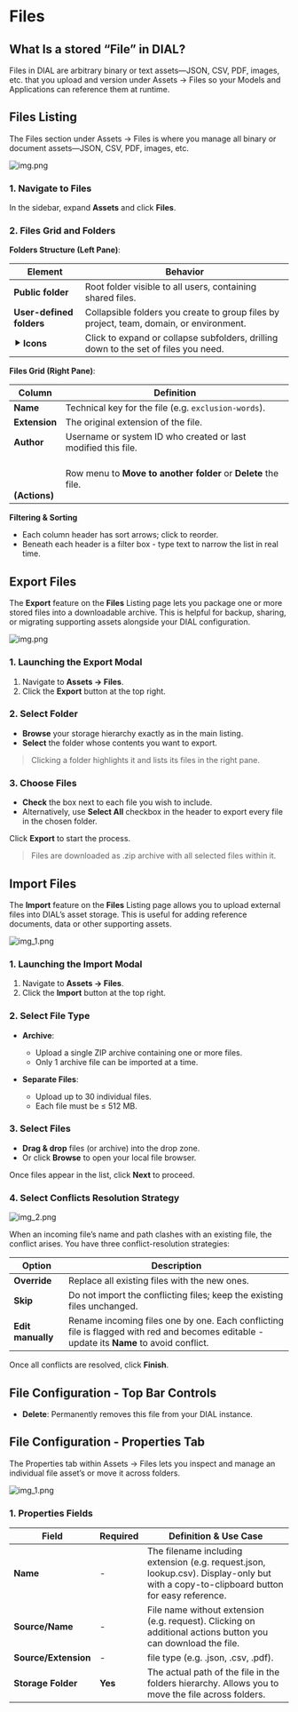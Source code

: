 # Files

## What Is a stored “File” in DIAL?

Files in DIAL are arbitrary binary or text assets—JSON, CSV, PDF, images, etc. that you upload and version under Assets → Files so your Models and Applications can reference them at runtime.

## Files Listing

The Files section under Assets → Files is where you manage all binary or document assets—JSON, CSV, PDF, images, etc.

![img.png](img/img_35.png)

### 1. Navigate to Files

In the sidebar, expand **Assets** and click **Files**.

### 2. Files Grid and Folders

**Folders Structure (Left Pane)**:

| Element                  | Behavior                                                                                |
|--------------------------|-----------------------------------------------------------------------------------------|
| **Public folder**        | Root folder visible to all users, containing shared files.                              |
| **User-defined folders** | Collapsible folders you create to group files by project, team, domain, or environment. |
| **⯈ Icons**              | Click to expand or collapse subfolders, drilling down to the set of files you need.     |

**Files Grid (Right Pane)**:

| Column            | Definition                                                                      |
|-------------------|---------------------------------------------------------------------------------|
| **Name**          | Technical key for the file (e.g. `exclusion-words`).                            |
| **Extension**     | The original extension of the file.                                             |
| **Author**        | Username or system ID who created or last modified this file.                 |
| **<br /><br /><br /> (Actions)** | Row menu to **Move to another folder** or **Delete** the file.   |

**Filtering & Sorting**
* Each column header has sort arrows; click to reorder.
* Beneath each header is a filter box - type text to narrow the list in real time.


## Export Files

The **Export** feature on the **Files** Listing page lets you package one or more stored files into a downloadable archive. 
This is helpful for backup, sharing, or migrating supporting assets alongside your DIAL configuration.

![img.png](img/img_49.png)

### 1. Launching the Export Modal

1. Navigate to **Assets → Files**.
2. Click the **Export** button at the top right.

### 2. Select Folder

* **Browse** your storage hierarchy exactly as in the main listing.
* **Select** the folder whose contents you want to export.

> Clicking a folder highlights it and lists its files in the right pane.

### 3. Choose Files

* **Check** the box next to each file you wish to include.
* Alternatively, use **Select All** checkbox in the header to export every file in the chosen folder.

Click **Export** to start the process.

> Files are downloaded as .zip archive with all selected files within it.


## Import Files

The **Import** feature on the **Files** Listing page allows you to upload external files into DIAL’s asset storage. 
This is useful for adding reference documents, data or other supporting assets.

![img_1.png](img/img_50.png)

### 1. Launching the Import Modal

1. Navigate to **Assets → Files**.
2. Click the **Import** button at the top right.

### 2. Select File Type

* **Archive**:
  * Upload a single ZIP archive containing one or more files.
  * Only 1 archive file can be imported at a time.

* **Separate Files**:
  * Upload up to 30 individual files.
  * Each file must be ≤ 512 MB.
  
### 3. Select Files 

* **Drag & drop** files (or archive) into the drop zone.
* Or click **Browse** to open your local file browser.

Once files appear in the list, click **Next** to proceed.

### 4. Select Conflicts Resolution Strategy

![img_2.png](img/img_51.png)

When an incoming file’s name and path clashes with an existing file, the conflict arises. You have three conflict-resolution strategies:

| Option            | Description                                                                                                                               |
| ----------------- |-------------------------------------------------------------------------------------------------------------------------------------------|
| **Override**      | Replace all existing files with the new ones.                                                                                             |
| **Skip**          | Do not import the conflicting files; keep the existing files unchanged.                                                                   |
| **Edit manually** | Rename incoming files one by one. Each conflicting file is flagged with red and becomes editable - update its **Name** to avoid conflict. |

Once all conflicts are resolved, click **Finish**.


## File Configuration - Top Bar Controls

* **Delete**: Permanently removes this file from your DIAL instance.

## File Configuration - Properties Tab

The Properties tab within Assets → Files lets you inspect and manage an individual file asset’s or move it across folders.

![img_1.png](img/img_36.png)

### 1. Properties Fields

| Field                | Required | Definition & Use Case                                                                                                                  |
|----------------------|-----------|----------------------------------------------------------------------------------------------------------------------------------------|
| **Name**             | -         | The filename including extension (e.g. request.json, lookup.csv). Display-only but with a copy-to-clipboard button for easy reference. |
| **Source/Name**      | -         | File name without extension (e.g. request). Clicking on additional actions button you can download the file.                           |
| **Source/Extension** | -         | file type (e.g. .json, .csv, .pdf).                                                                                                    |
| **Storage Folder**   | **Yes**   | The actual path of the file in the folders hierarchy. Allows you to move the file across folders.                                      |  
